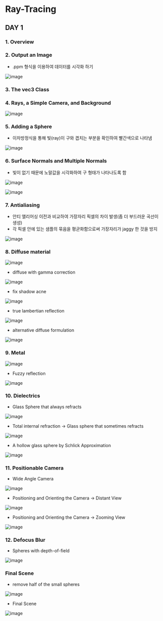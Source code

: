 # Ray-Tracing

## DAY 1
### 1. Overview
### 2. Output an Image
* .ppm 형식을 이용하여 데이터를 시각화 하기

![image](https://user-images.githubusercontent.com/86725870/172625459-aa761851-1355-4f85-932b-1018045c09bc.png)
### 3. The vec3 Class
### 4. Rays, a Simple Camera, and Background
![image](https://user-images.githubusercontent.com/86725870/172440941-b310efdd-dd2e-4ed4-983c-b9d205a8d929.png)
### 5. Adding a Sphere
* 이차방정식을 통해 빛(ray)이 구와 겹치는 부분을 확인하여 빨간색으로 나타냄

![image](https://user-images.githubusercontent.com/86725870/172537389-7987b8ca-56bd-49bd-b61a-7370b6e74076.png)

### 6. Surface Normals and Multiple Normals
* 빛이 없기 때문에 노말값을 시각화하여 구 형태가 나타나도록 함

![image](https://user-images.githubusercontent.com/86725870/172539749-dd5e6e30-3c52-4922-8f7e-fd2294fa046f.png)

![image](https://user-images.githubusercontent.com/86725870/172609554-cff5ea29-fea8-422d-99cb-1ceeb18e3a1e.png)

### 7. Antialiasing
* 안티 앨리어싱 이전과 비교하여 가장자리 픽셀의 차이 발생(좀 더 부드러운 곡선이 생성)
* 각 픽셀 안에 있는 샘플의 묶음을 평균화함으로써 가장자리가 jaggy 한 것을 방지

![image](https://user-images.githubusercontent.com/86725870/172623475-ec45bd65-e99c-417b-9f50-322c6f083767.png)

### 8. Diffuse material
![image](https://user-images.githubusercontent.com/86725870/173000934-0a3ee038-4e14-45fc-bc1f-0f859221b7ea.png)

* diffuse with gamma correction

![image](https://user-images.githubusercontent.com/86725870/173004545-539da6ca-cfbf-4361-b0aa-25b9cb2d923f.png)

* fix shadow acne

![image](https://user-images.githubusercontent.com/86725870/173004951-7fadf950-076b-4f09-b86c-4e1a88f1c59d.png)
* true lambertian reflection

![image](https://user-images.githubusercontent.com/86725870/173006182-9d417e72-ac9c-4414-b184-c18e2ac915f8.png)
* alternative diffuse formulation

![image](https://user-images.githubusercontent.com/86725870/173007178-3b53a7c9-7f17-4f95-adeb-193acc41d437.png)

### 9. Metal
![image](https://user-images.githubusercontent.com/86725870/173102500-56a23e39-c96c-4d01-a7af-e87494a4becb.png)
* Fuzzy reflection

![image](https://user-images.githubusercontent.com/86725870/173103720-fe7c0b47-0564-4d82-8f36-b62a6d162a26.png)

### 10. Dielectrics
* Glass Sphere that always refracts

![image](https://user-images.githubusercontent.com/86725870/173176107-8425dd4d-c2c6-4552-b55f-81b9bb7e5564.png)
* Total internal refraction -> Glass sphere that sometimes refracts

![image](https://user-images.githubusercontent.com/86725870/173176349-05328ec0-f80d-4449-ad81-2ce32005916f.png)
* A hollow glass sphere by Schlick Approximation

![image](https://user-images.githubusercontent.com/86725870/173176607-b2cc3e95-7e3d-478f-9d7f-37710a290c41.png)

### 11. Positionable Camera
* Wide Angle Camera

![image](https://user-images.githubusercontent.com/86725870/173176909-3215c2d7-3b0b-459f-8fcb-797e8fccb206.png)
* Positioning and Orienting the Camera -> Distant View

![image](https://user-images.githubusercontent.com/86725870/173180204-df53429a-7628-414f-9f62-01c27d3d30f7.png)
 *  Positioning and Orienting the Camera -> Zooming View
  
![image](https://user-images.githubusercontent.com/86725870/173180273-bce2cad3-0572-4707-a392-c51a926b194d.png)

### 12. Defocus Blur
* Spheres with depth-of-field

![image](https://user-images.githubusercontent.com/86725870/173180790-568f2758-3469-4f7b-963c-3a243813af3f.png)

### Final Scene
* remove half of the small spheres

![image](https://user-images.githubusercontent.com/86725870/173189206-15ba57e3-4d84-4eed-8cad-56b3e4db229f.png)

* Final Scene

![image](https://user-images.githubusercontent.com/86725870/173241917-c8e9e569-d5c7-463a-a7a0-003aed1e38ef.png)
